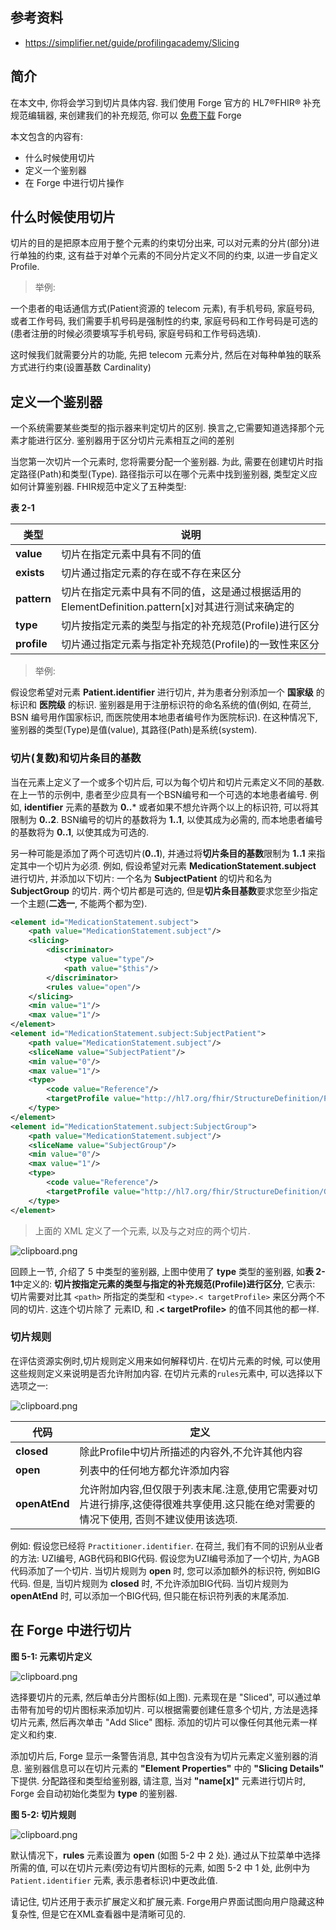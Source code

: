 ## 参考资料

- https://simplifier.net/guide/profilingacademy/Slicing

## 简介

在本文中, 你将会学习到切片具体内容. 我们使用 Forge 官方的 HL7®FHIR® 补充规范编辑器, 来创建我们的补充规范, 你可以 [免费下载][1] Forge


本文包含的内容有:

- 什么时候使用切片
- 定义一个鉴别器
- 在 Forge 中进行切片操作

## 什么时候使用切片

切片的目的是把原本应用于整个元素的约束切分出来, 可以对元素的分片(部分)进行单独的约束, 这有益于对单个元素的不同分片定义不同的约束, 以进一步自定义 Profile.

> 举例:

一个患者的电话通信方式(Patient资源的 telecom 元素), 有手机号码, 家庭号码, 或者工作号码, 我们需要手机号码是强制性的约束, 家庭号码和工作号码是可选的(患者注册的时候必须要填写手机号码, 家庭号码和工作号码选填). 

这时候我们就需要分片的功能, 先把 telecom 元素分片, 然后在对每种单独的联系方式进行约束(设置基数 Cardinality)

## 定义一个鉴别器

一个系统需要某些类型的指示器来判定切片的区别. 换言之,它需要知道选择那个元素才能进行区分. 鉴别器用于区分切片元素相互之间的差别

当您第一次切片一个元素时, 您将需要分配一个鉴别器. 为此, 需要在创建切片时指定路径(Path)和类型(Type). 路径指示可以在哪个元素中找到鉴别器, 类型定义应如何计算鉴别器. FHIR规范中定义了五种类型:

**表 2-1**

|类型|说明|
|-|-|
|**value**|切片在指定元素中具有不同的值|
|**exists**|切片通过指定元素的存在或不存在来区分|
|**pattern**|切片在指定元素中具有不同的值，这是通过根据适用的ElementDefinition.pattern[x]对其进行测试来确定的|
|**type**|切片按指定元素的类型与指定的补充规范(Profile)进行区分|
|**profile**|切片通过指定元素与指定补充规范(Profile)的一致性来区分|

> 举例:

假设您希望对元素 **Patient.identifier** 进行切片, 并为患者分别添加一个 **国家级** 的标识和 **医院级** 的标识. 鉴别器是用于注册标识符的命名系统的值(例如, 在荷兰, BSN 编号用作国家标识, 而医院使用本地患者编号作为医院标识). 在这种情况下, 鉴别器的类型(Type)是值(value), 其路径(Path)是系统(system).

### 切片(复数)和切片条目的基数

当在元素上定义了一个或多个切片后, 可以为每个切片和切片元素定义不同的基数. 在上一节的示例中, 患者至少应具有一个BSN编号和一个可选的本地患者编号. 例如, **identifier** 元素的基数为 **0..*** 或者如果不想允许两个以上的标识符, 可以将其限制为 **0..2**. BSN编号的切片的基数将为 **1..1**, 以使其成为必需的, 而本地患者编号的基数将为 **0..1**, 以使其成为可选的.

另一种可能是添加了两个可选切片(**0..1**), 并通过将**切片条目的基数**限制为 **1..1** 来指定其中一个切片为必须. 例如, 假设希望对元素 **MedicationStatement.subject** 进行切片, 并添加以下切片: 一个名为 **SubjectPatient** 的切片和名为 **SubjectGroup** 的切片. 两个切片都是可选的, 但是**切片条目基数**要求您至少指定一个主题(**二选一**, 不能两个都为空). 

```xml
<element id="MedicationStatement.subject">
    <path value="MedicationStatement.subject"/>
    <slicing>
        <discriminator>
            <type value="type"/>
            <path value="$this"/>
        </discriminator>
        <rules value="open"/>
    </slicing>
    <min value="1"/>
    <max value="1"/>
</element>
<element id="MedicationStatement.subject:SubjectPatient">
    <path value="MedicationStatement.subject"/>
    <sliceName value="SubjectPatient"/>
    <min value="0"/>
    <max value="1"/>
    <type>
        <code value="Reference"/>
        <targetProfile value="http://hl7.org/fhir/StructureDefinition/Patient"/>
    </type>
</element>
<element id="MedicationStatement.subject:SubjectGroup">
    <path value="MedicationStatement.subject"/>
    <sliceName value="SubjectGroup"/>
    <min value="0"/>
    <max value="1"/>
    <type>
        <code value="Reference"/>
        <targetProfile value="http://hl7.org/fhir/StructureDefinition/Group"/>
    </type>
</element>
```

> 上面的 XML 定义了一个元素, 以及与之对应的两个切片.

![clipboard.png][5]

回顾上一节, 介绍了 5 中类型的鉴别器, 上图中使用了 **type** 类型的鉴别器, 如**表 2-1**中定义的: **切片按指定元素的类型与指定的补充规范(Profile)进行区分**, 它表示: 切片需要对比其 `<path>` 所指定的类型和 `<type>.< targetProfile>` 来区分两个不同的切片. 这连个切片除了 元素ID, 和 **<type>.< targetProfile>** 的值不同其他的都一样.


### 切片规则

在评估资源实例时,切片规则定义用来如何解释切片. 在切片元素的时候, 可以使用这些规则定义来说明是否允许附加内容. 在切片元素的`rules`元素中, 可以选择以下选项之一:


![clipboard.png][2]


|代码|定义|
|-|-|
|**closed**|除此Profile中切片所描述的内容外,不允许其他内容|
|**open**|列表中的任何地方都允许添加内容|
|**openAtEnd**|允许附加内容,但仅限于列表末尾.注意,使用它需要对切片进行排序,这使得很难共享使用.这只能在绝对需要的情况下使用, 否则不建议使用该选项.|

例如: 假设您已经将 `Practitioner.identifier`. 在荷兰, 我们有不同的识别从业者的方法: UZI编号, AGB代码和BIG代码. 假设您为UZI编号添加了一个切片, 为AGB代码添加了一个切片. 当切片规则为 **open** 时, 您可以添加额外的标识符, 例如BIG代码. 但是, 当切片规则为 **closed** 时, 不允许添加BIG代码. 当切片规则为 **openAtEnd** 时, 可以添加一个BIG代码, 但只能在标识符列表的末尾添加.

## 在 Forge 中进行切片

**图 5-1: 元素切片定义**

![clipboard.png][3]

选择要切片的元素, 然后单击分片图标(如上图). 元素现在是 "Sliced", 可以通过单击带有加号的切片图标来添加切片. 可以根据需要创建任意多个切片, 方法是选择切片元素, 然后再次单击 "Add Slice" 图标. 添加的切片可以像任何其他元素一样定义和约束.


添加切片后, Forge 显示一条警告消息, 其中包含没有为切片元素定义鉴别器的消息. 鉴别器信息可以在切片元素的 **"Element Properties"** 中的 **"Slicing Details"** 下提供. 分配路径和类型给鉴别器, 请注意, 当对 **"name[x]"** 元素进行切片时, Forge 会自动初始化类型为 **type** 的鉴别器.

**图 5-2: 切片规则**

![clipboard.png][4]

默认情况下，**rules** 元素设置为 **open** (如图 5-2 中 2 处). 通过从下拉菜单中选择所需的值, 可以在切片元素(旁边有切片图标的元素, 如图 5-2 中 1 处, 此例中为 `Patient.identifier` 元素, 表示患者标识)中更改此值.

请记住, 切片还用于表示扩展定义和扩展元素. Forge用户界面试图向用户隐藏这种复杂性, 但是它在XML查看器中是清晰可见的.


  [1]: https://simplifier.net/forge/download
  [2]: https://segmentfault.com/img/bVbu4nT
  [3]: https://segmentfault.com/img/bVbu4nT
  [4]: https://segmentfault.com/img/bVbu4rp
  [5]: https://segmentfault.com/img/bVbu4n4
